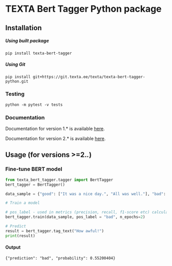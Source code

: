 # TEXTA Bert Tagger Python package


## Installation

##### Using built package
`pip install texta-bert-tagger`

##### Using Git
`pip install git+https://git.texta.ee/texta/texta-bert-tagger-python.git`

### Testing

`python -m pytest -v tests`

### Documentation

Documentation for version 1.* is available [here](https://git.texta.ee/texta/texta-bert-tagger-python/-/wikis/Documentation-v1.*).

Documentation for version 2.* is available [here](https://git.texta.ee/texta/texta-bert-tagger-python/-/wikis/Documentation-v2.*).

## Usage (for versions >=2.*.*)

### Fine-tune BERT model

```python
from texta_bert_tagger.tagger import BertTagger
bert_tagger = BertTagger()

data_sample = {"good": ["It was a nice day.", "All was well."], "bad": ["It was horrible.", "What a disaster."]}

# Train a model

# pos_label - used in metrics (precision, recall, f1-score etc) calculations as true label
bert_tagger.train(data_sample, pos_label = "bad", n_epochs=2)

# Predict
result = bert_tagger.tag_text("How awful!")
print(result)
```

#### Output

```
{"prediction": "bad", "probability": 0.55200404}
```
